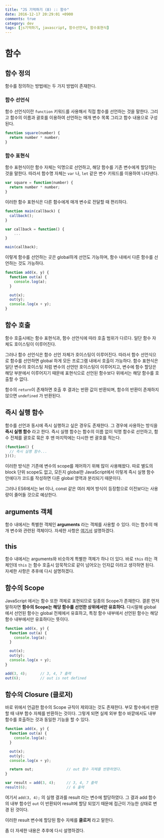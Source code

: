 ```yaml
---
title: "JS 기억하기 (8) :: 함수"
date: 2016-12-17 20:29:01 +0900
comments: true
category: dev
tags: [js기억하기, javascript, 함수선언식, 함수표현식]
---
```


# 함수

## 함수 정의
함수를 정의하는 방법에는 두 가지 방법이 존재한다.

### 함수 선언식
함수 선언식이란 `function` 키워드를 사용해서 직접 함수를 선언하는 것을 말한다.
그리고 함수의 이름과 괄호를 이용하여 선언하는 매개 변수 목록 그리고 함수 내용으로 구성된다.

```js
function square(number) {
  return number * number;
}
```

### 함수 표현식
함수 표현식이란 함수 자체는 익명으로 선언하고, 해당 함수를 기존 변수에게 할당하는 것을 말한다.
따라서 함수명 자체는 `var` 나, `let` 같은 변수 키워드를 이용하여 나타낸다.

```js
var square = function(number) {
  return number * number;
}
```

이러한 함수 표현식은 다른 함수에게 매개 변수로 전달할 때 편리하다.

```js
function main(callback) {
  callback();
}

var callback = function() {
	...
}

main(callback);
```

이렇게 함수를 선언하는 곳은 global하게 선언도 가능하며,
함수 내에서 다른 함수를 선언하는 것도 가능하다.

```js
function add(x, y) {
  function out(a) {
    console.log(a);
  }

  out(x);
  out(y);
  console.log(x + y);
}
```

## 함수 호출
함수 호출시에는 함수 표현식과, 함수 선언식에 따라 호출 범위가 다르다.
일단 함수 자체도 호이스팅이 이루어진다.

그러나 함수 선언식은 함수 선언 자체가 호이스팅이 이루어진다.
따라서 함수 선언식으로 함수를 선언하면 global 하게 모든 프로그램 내에서 호출이 가능하다.
함수 표현식은 일단 변수의 호이스팅 처럼 변수의 선언만 호이스팅이 이루어지고,
변수에 함수 할당은 해당 부분에서 이루어지기 때문에
표현식으로 선언된 함수보다 위에서는 해당 함수를 호출할 수 없다.

함수의 `return`이 존재하면 호출 후 결과는 반환 값이 반환되며,
함수의 반환이 존재하지 않으면 `undefined` 가 반환된다.

## 즉시 실행 함수
함수를 선언과 동시에 즉시 실행하고 싶은 경우도 존재한다.
그 경우에 사용하는 방식을 **즉시 실행 함수** 라고 한다.
즉시 실행 함수는 함수의 이름 없이 익명 함수로 선언하고,
함수 전체를 괄호로 묶은 후 맨 마지막에는 다시한 번 괄호를 적는다.

```js
(function() {
  // 즉시 실행 함수...
})();
```

이러한 방식은 기존에 변수의 scope를 제어하기 위해 많이 사용해왔다.
따로 별도의 block 단위 scope도 없고, 모든지 global한 JavaScript에서
이렇게 즉시 실행 함수 안에다가 코드를 작성하면 다른 global 영역과 분리되기 때문이다.

그러나 ES6에서는 let 이나, const 같은 여러 제어 방식이 등장함으로
이전보다는 사용량이 줄어들 것으로 예상한다.

## arguments 객체
함수 내에서는 특별한 객체인 **arguments** 라는 객체를 사용할 수 있다.
이는 함수의 매개 변수와 관련된 객체이다.
자세한 사항은 [여기서](/dev/post/12) 설명하겠다.

## this
함수 내에서는 arguments와 비슷하게 특별한 객체가 하나 더 있다.
바로 `this` 라는 객체인데 `this` 는 함수 호출시 암묵적으로 같이 넘어오는 인자값 이라고 생각하면 된다.
자세한 사항은 추후에 다시 설명하겠다.

## 함수의 Scope
JavaScript 에서는 함수 또한 객체로 표현되므로 일종의 Scope가 존재한다.
결론 먼저 말하자면 **함수의 Scope는 해당 함수를 선언한 상위에서만 유효하다.**
다시말해 global에서 선언된 함수는 global 전체에서 유효하고,
특정 함수 내부에서 선언된 함수는 해당 함수 내부에서만 유효하다는 뜻이다.

```js
function add(x, y) {
  function out(a) {
    console.log(a);
  }

  out(x);
  out(y);
  console.log(x + y);
}

add(3, 4);		// 3, 4, 7 출력
out(6);			// out is not defined
```

## 함수의 Closure (클로저)

바로 위에서 언급한 함수의 Scope 규칙이 제외대는 것도 존재한다.
부모 함수에서 반환 할 때 내부 함수 자체를 반환하는 것이다.
그렇게 되면 실제 외부 함수 바깥에서도 내부 함수를 호출하는 것과 동일한 기능을 할 수 있다.

```js
function add(x, y) {
  function out(a) {
    console.log(a);
  }

  out(x);
  out(y);
  console.log(x + y);

  return out;				// out 함수 자체를 반환하였다.
}

var result = add(3, 4);		// 3, 4, 7 출력
result(6);					// 6 출력
```

여기서 `add(3, 4);` 의 실행 결과를 result 라는 변수에 할당하였다.
그 결과 add 함수의 내부 함수인 `out` 이 반환되어
result에 할당 되었기 때문에 접근이 가능한 상태로 변경 된 것이다.

이러한 result 변수에 할당된 함수 자체를 **클로저** 라고 말한다.

좀 더 자세한 내용은 추후에 다시 설명하겠다.
